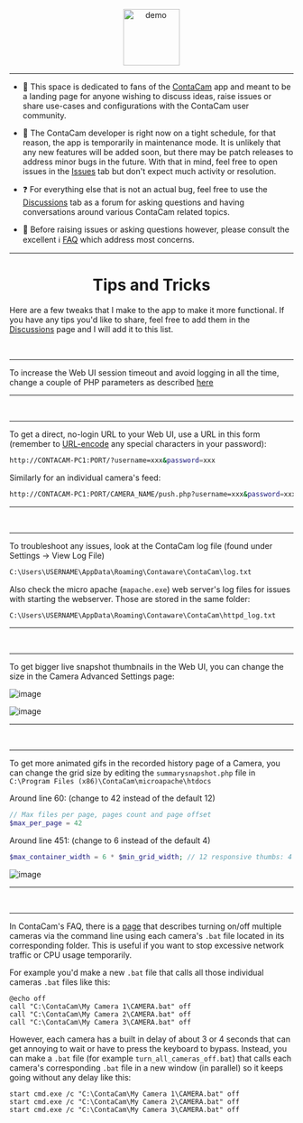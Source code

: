 <p align="center"> 
<img alt="demo" width=100 src="https://github.com/frakman1/ContaCam/assets/5826484/9ccb434f-f5f0-4dd5-aa28-5601ecb8de6b"> 
</p>


---


- 🎥 This space is dedicated to fans of the [ContaCam](https://www.contaware.com/contacam.html) app and meant to be a landing page for anyone wishing to discuss ideas, raise issues or share use-cases and configurations with the ContaCam user community.

- 🐞 The ContaCam developer is right now on a tight schedule, for that reason, the app is temporarily in maintenance mode. It is unlikely that any new features will be added soon, but there may be patch releases to address minor bugs in the future. With that in mind, feel free to open issues in the [Issues](https://github.com/frakman1/ContaCam/issues) tab but don't expect much activity or resolution.

- ❓ For everything else that is not an actual bug, feel free to use the [Discussions](https://github.com/frakman1/ContaCam/discussions) tab as a forum for asking questions and having conversations around various ContaCam related topics.

- 🙋 Before raising issues or asking questions however, please consult the excellent ℹ️ [FAQ](https://www.contaware.com/manual-faqs.html) which address most concerns.
  

---

<p> 
<h1 align="center">Tips and Tricks</h1>
</p>

Here are a few tweaks that I make to the app to make it more functional. 
If you have any tips you'd like to share, feel free to add them in the [Discussions](https://github.com/frakman1/ContaCam/discussions) page and I will add it to this list.
<p>&nbsp;</p>

--- 
To increase the Web UI session timeout and avoid logging in all the time, change a couple of PHP parameters as described [here](https://www.contaware.com/manual-faqs/21-05-contacam-networking/119-increase-web-interface-session-timeout.html)

---

<p>&nbsp;</p>

---

 To get a direct, no-login URL to your Web UI, use a URL in this form (remember to [URL-encode](https://www.urlencoder.org/) any special characters in your password):

```bash
http://CONTACAM-PC1:PORT/?username=xxx&password=xxx
```

Similarly for an individual camera's feed: 

```bash
http://CONTACAM-PC1:PORT/CAMERA_NAME/push.php?username=xxx&password=xxx
```
---

<p>&nbsp;</p>

---

  To troubleshoot any issues, look at the ContaCam log file (found under Settings -> View Log File)
```bash
C:\Users\USERNAME\AppData\Roaming\Contaware\ContaCam\log.txt
```
 
Also check the micro apache (`mapache.exe`) web server's log files for issues with starting the webserver. Those are stored in the same folder:
```bash
C:\Users\USERNAME\AppData\Roaming\Contaware\ContaCam\httpd_log.txt
```
---

<p>&nbsp;</p>

---

To get bigger live snapshot thumbnails in the Web UI, you can change the size in the Camera Advanced Settings page:

![image](https://github.com/frakman1/ContaCam/assets/5826484/e9383693-51b2-4960-a1e7-29b1b6488295)

![image](https://github.com/frakman1/ContaCam/assets/5826484/1d246045-a2a6-4b7a-8aa8-196f163e65f6)

---

<p>&nbsp;</p>

---

To get more animated gifs in the recorded history page of a Camera, you can change the grid size by editing the `summarysnapshot.php` file in `C:\Program Files (x86)\ContaCam\microapache\htdocs`

Around line 60: (change to 42 instead of the default 12)
```php
// Max files per page, pages count and page offset
$max_per_page = 42
```
Around line 451: (change to 6 instead of the default 4)
```php
$max_container_width = 6 * $min_grid_width; // 12 responsive thumbs: 4 x 3, 3 x 4, 2 x 6 and 1 x 12
```

![image](https://github.com/frakman1/ContaCam/assets/5826484/d4dc156e-4823-4b54-96b1-c91b2fbe2da0)

---

<p>&nbsp;</p>

---

In ContaCam's FAQ, there is a [page](https://www.contaware.com/manual-faqs/20-06-contacam-advanced-tasks/98-externally-control.html) that describes turning on/off multiple cameras via the command line using each camera's `.bat` file located in its corresponding folder. This is useful if you want to stop excessive network traffic or CPU usage temporarily.

For example you'd make a new `.bat` file that calls all those individual cameras `.bat` files like this:

```batch
@echo off
call "C:\ContaCam\My Camera 1\CAMERA.bat" off
call "C:\ContaCam\My Camera 2\CAMERA.bat" off
call "C:\ContaCam\My Camera 3\CAMERA.bat" off
```
However, each camera has a built in delay of about 3 or 4 seconds that can get annoying to wait or have to press the keyboard to bypass.
Instead, you can make a `.bat` file (for example `turn_all_cameras_off.bat`) that calls each camera's corresponding `.bat` file in a new window (in parallel) so it keeps going without any delay like this:

```batch
start cmd.exe /c "C:\ContaCam\My Camera 1\CAMERA.bat" off
start cmd.exe /c "C:\ContaCam\My Camera 2\CAMERA.bat" off
start cmd.exe /c "C:\ContaCam\My Camera 3\CAMERA.bat" off
```

